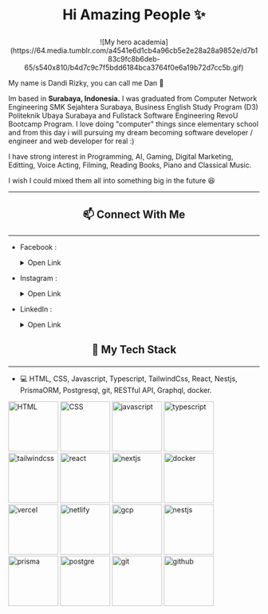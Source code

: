 # <p align = "center">Hi Amazing People ✨
<p align = "center">![My hero academia](https://64.media.tumblr.com/a4541e6d1cb4a96cb5e2e28a28a9852e/d7b183c9fc8b6deb-65/s540x810/b4d7c9c7f5bdd6184bca3764f0e6a19b72d7cc5b.gif)

<p>My name is Dandi Rizky, you can call me Dan 👋

Im based in <b>Surabaya, Indonesia.</b>  I was graduated from Computer Network Engineering SMK Sejahtera Surabaya, Business English Study Program (D3) Politeknik Ubaya Surabaya and Fullstack Software Engineering RevoU Bootcamp Program. I love doing "computer" things since elementary school and from this day i will pursuing my dream becoming software developer / engineer and web developer for real :) 

I have strong interest in Programming, AI, Gaming, Digital Marketing, Editting, Voice Acting, Filming, Reading Books, Piano and Classical Music. 

I wish I could mixed them all into something big in the future 😆

-----
## <p align = "center"> 📫 Connect With Me  
-----
- Facebook : <details><summary>Open Link</summary>
[<p>Dandi Rizky Eko Saputro</p>](https://www.facebook.com/dandirizkyy94/)


- Instagram : <details><summary>Open Link</summary>
[<p>@dand_ndi</p>](https://www.instagram.com/dand_ndi/?hl=id)

- LinkedIn : <details><summary>Open Link</summary>[<p>Dandi Rizky</p>](https://www.linkedin.com/in/dandirizkyy/)

## <p align ="center">🚀 My Tech Stack
---
- 💻 HTML, CSS, Javascript, Typescript, TailwindCss, React, Nestjs, PrismaORM, Postgresql, git, RESTful API, Graphql, docker.

<p><img height="100" title="HTML" alt="HTML" src="https://raw.githubusercontent.com/get-icon/geticon/fc0f660daee147afb4a56c64e12bde6486b73e39/icons/html-5.svg">
<img height="100" title="CSS" alt="CSS" src="https://raw.githubusercontent.com/get-icon/geticon/fc0f660daee147afb4a56c64e12bde6486b73e39/icons/css-3.svg">
<img height="100" title="javascript" alt="javascript" src="https://raw.githubusercontent.com/get-icon/geticon/fc0f660daee147afb4a56c64e12bde6486b73e39/icons/javascript.svg">
<img height="100" title="typescript" alt="typescript" src="https://raw.githubusercontent.com/get-icon/geticon/fc0f660daee147afb4a56c64e12bde6486b73e39/icons/typescript-icon.svg">
<img height="100" title="tailwindcss" alt="tailwindcss" src="https://raw.githubusercontent.com/get-icon/geticon/fc0f660daee147afb4a56c64e12bde6486b73e39/icons/tailwindcss-icon.svg">
<img height="100" title="react" alt="react" src="https://raw.githubusercontent.com/get-icon/geticon/fc0f660daee147afb4a56c64e12bde6486b73e39/icons/react.svg">
<img height="100" title="nextjs" alt="nextjs" src="https://raw.githubusercontent.com/revou-fsse-1/w0-my-profile-aldwiputra/main/images/next-js.png">
<img height="100" title="docker" alt="docker" src="https://raw.githubusercontent.com/get-icon/geticon/fc0f660daee147afb4a56c64e12bde6486b73e39/icons/docker-icon.svg">
<img height="100" title="vercel" alt="vercel" src="https://raw.githubusercontent.com/get-icon/geticon/fc0f660daee147afb4a56c64e12bde6486b73e39/icons/vercel.svg">
<img height="100" title="netlify" alt="netlify" src="https://raw.githubusercontent.com/get-icon/geticon/fc0f660daee147afb4a56c64e12bde6486b73e39/icons/netlify.svg">
<img height="100" title="gcp" alt="gcp" src="https://raw.githubusercontent.com/get-icon/geticon/fc0f660daee147afb4a56c64e12bde6486b73e39/icons/google-cloud-platform.svg">
<img height="100" title="nestjs" alt="nestjs" src="https://raw.githubusercontent.com/get-icon/geticon/fc0f660daee147afb4a56c64e12bde6486b73e39/icons/nestjs.svg">
<img height="100" title="prisma" alt="prisma" src="https://raw.githubusercontent.com/get-icon/geticon/fc0f660daee147afb4a56c64e12bde6486b73e39/icons/prisma.svg">
<img height="100" title="postgre" alt="postgre" src="https://raw.githubusercontent.com/get-icon/geticon/fc0f660daee147afb4a56c64e12bde6486b73e39/icons/postgresql.svg">
<img height="100" title="git" alt="git" src="https://raw.githubusercontent.com/get-icon/geticon/fc0f660daee147afb4a56c64e12bde6486b73e39/icons/git.svg">
<img height="100" title="github" alt="github" src="https://raw.githubusercontent.com/get-icon/geticon/fc0f660daee147afb4a56c64e12bde6486b73e39/icons/github-icon.svg">




<!--
**DandiRizkyy/DandiRizkyy** is a ✨ _special_ ✨ repository because its `README.md` (this file) appears on your GitHub profile.

Here are some ideas to get you started:

- 🔭 I’m currently working on ...
- 🌱 I’m currently learning ...
- 👯 I’m looking to collaborate on ...
- 🤔 I’m looking for help with ...
- 💬 Ask me about ...
- 📫 How to reach me: ...
- 😄 Pronouns: ...
- ⚡ Fun fact: ...
-->
